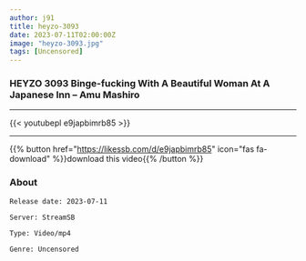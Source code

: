 ```yaml
---
author: j91
title: heyzo-3093
date: 2023-07-11T02:00:00Z
image: "heyzo-3093.jpg"
tags: [Uncensored]
---
```


### HEYZO 3093 Binge-fucking With A Beautiful Woman At A Japanese Inn – Amu Mashiro
___

{{< youtubepl e9japbimrb85 >}}
___

{{% button href="https://likessb.com/d/e9japbimrb85" icon="fas fa-download" %}}download this video{{% /button %}}
### About

`Release date: 2023-07-11`

`Server: StreamSB`

`Type: Video/mp4`

`Genre:	Uncensored`